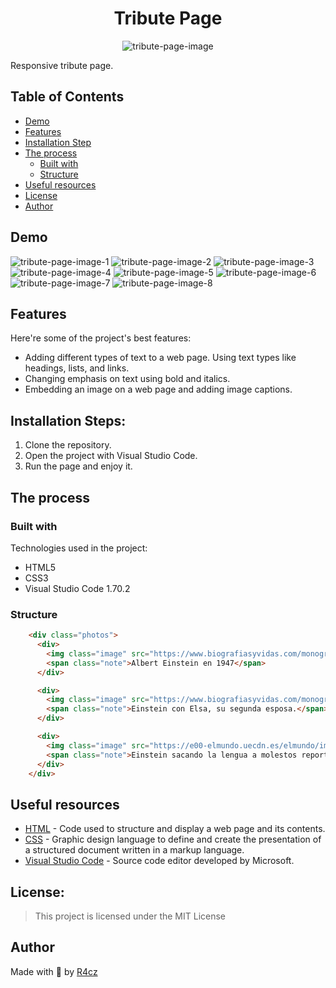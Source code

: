 <h1 align="center" id="title">Tribute Page</h1>

<p align="center"><img src="./resources/readme/tribute-page.png" alt="tribute-page-image"></p>

<p id="description">Responsive tribute page.</p>

## Table of Contents

- [Demo](#demo)
- [Features](#features)
- [Installation Step](#installation-steps)
- [The process](#the-process)
  - [Built with](#built-with)
  - [Structure](#structure)
- [Useful resources](#useful-resources)
- [License](#license)
- [Author](#author)

## Demo

<img src="./resources/readme/1.png" alt="tribute-page-image-1">
<img src="./resources/readme/2.png" alt="tribute-page-image-2">
<img src="./resources/readme/3.png" alt="tribute-page-image-3">
<img src="./resources/readme/4.png" alt="tribute-page-image-4">
<img src="./resources/readme/5.png" alt="tribute-page-image-5">
<img src="./resources/readme/6.png" alt="tribute-page-image-6">
<img src="./resources/readme/7.png" alt="tribute-page-image-7">
<img src="./resources/readme/8.png" alt="tribute-page-image-8">
  
## Features

Here're some of the project's best features:

*   Adding different types of text to a web page. Using text types like headings, lists, and links.
*   Changing emphasis on text using bold and italics.
*   Embedding an image on a web page and adding image captions.

## Installation Steps:

1. Clone the repository.
2. Open the project with Visual Studio Code.
3. Run the page and enjoy it.

## The process 
### Built with

Technologies used in the project:

*   HTML5
*   CSS3
*   Visual Studio Code 1.70.2

### Structure

``` HTML
    <div class="photos">
      <div>
        <img class="image" src="https://www.biografiasyvidas.com/monografia/einstein/fotos/einstein_1947.jpg" alt="Albert Einstein en 1947">
        <span class="note">Albert Einstein en 1947</span>
      </div>

      <div>
        <img class="image" src="https://www.biografiasyvidas.com/monografia/einstein/fotos/einstein_elsa.jpg" alt="Einstein con Elsa, su segunda esposa">
        <span class="note">Einstein con Elsa, su segunda esposa.</span>
      </div>

      <div>
        <img class="image" src="https://e00-elmundo.uecdn.es/elmundo/imagenes/2009/09/21/1253531966_0.jpg" alt="Einstein sacando la lengua a molestos reporteros.">
        <span class="note">Einstein sacando la lengua a molestos reporteros.</span>
      </div>
    </div>
```

## Useful resources

* [HTML](https://html.com/) - Code used to structure and display a web page and its contents.
* [CSS](https://www.w3.org/) - Graphic design language to define and create the presentation of a structured document written in a markup language.
* [Visual Studio Code](https://code.visualstudio.com/) - Source code editor developed by Microsoft.

## License:

> This project is licensed under the MIT License

## Author

Made with 💚 by [R4cz](https://www.linkedin.com/in/r4cz/)
